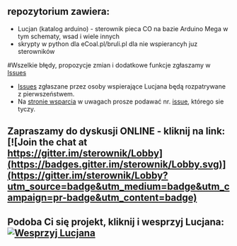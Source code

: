 ## repozytorium zawiera: 

* Lucjan (katalog arduino) - sterownik pieca CO na bazie Arduino Mega w tym schematy, wsad i wiele innych
* skrypty w python dla eCoal.pl/bruli.pl dla nie wspierancyh juz sterowników

#Wszelkie błędy, propozycje zmian i dodatkowe funkcje zgłaszamy w [Issues](https://github.com/uzi18/sterownik/issues)
  * [Issues](https://github.com/uzi18/sterownik/issues) zgłaszane przez osoby wspierające Lucjana będą rozpatrywane z pierwszeństwem.  
  * Na [stronie wsparcia](https://www.paypal.me/wsparcieDlaLucjana) w uwagach prosze podawać nr. [issue](https://github.com/uzi18/sterownik/issues), którego sie tyczy.  
  
## Zapraszamy do dyskusji ONLINE - kliknij na link: [![Join the chat at https://gitter.im/sterownik/Lobby](https://badges.gitter.im/sterownik/Lobby.svg)](https://gitter.im/sterownik/Lobby?utm_source=badge&utm_medium=badge&utm_campaign=pr-badge&utm_content=badge)

## Podoba Ci się projekt, kliknij i wesprzyj Lucjana: [![Wesprzyj Lucjana](https://img.shields.io/badge/Donate-PayPal-green.svg)](https://www.paypal.me/wsparcieDlaLucjana)
